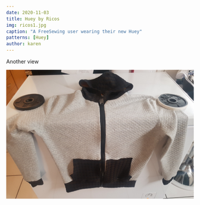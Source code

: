 ```yaml
---
date: 2020-11-03
title: Huey by Ricos
img: ricos1.jpg
caption: "A FreeSewing user wearing their new Huey"
patterns: [Huey]
author: karen
---
```


Another view

![Huey hoodie laying on a washing machine, instead of on a human](ricos2.jpg)
